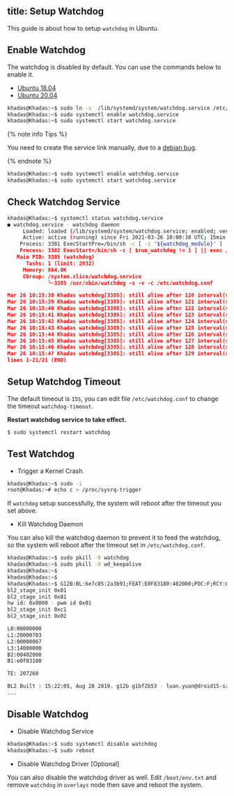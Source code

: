 title: Setup Watchdog
---

This guide is about how to setup `watchdog` in Ubuntu.


## Enable Watchdog

The watchdog is disabled by default. You can use the commands below to enable it.

<ul class="nav nav-tabs" id="myTab" role="tablist">
  <li class="nav-item" role="presentation">
    <a class="nav-link active" id="18.04-tab" data-toggle="tab" href="#18.04" role="tab" aria-controls="18.04" aria-selected="true">Ubuntu 18.04</a>
  </li>
  <li class="nav-item" role="presentation">
    <a class="nav-link" id="20.04-tab" data-toggle="tab" href="#20.04" role="tab" aria-controls="20.04" aria-selected="false">Ubuntu 20.04</a>
  </li>
</ul>
<div class="tab-content" id="myTabContent">
<div class="tab-pane fade show active" id="18.04" role="tabpanel" aria-labelledby="18.04-tab">

```bash
khadas@Khadas:~$ sudo ln -s  /lib/systemd/system/watchdog.service /etc/systemd/system/multi-user.target.wants/watchdog.service
khadas@Khadas:~$ sudo systemctl enable watchdog.service
khadas@Khadas:~$ sudo systemctl start watchdog.service
```

{% note info Tips %}

You need to create the service link manually, due to a [debian bug](https://unix.stackexchange.com/questions/346224/problem-with-systemd-starting-watchdog?utm_medium=organic&utm_source=google_rich_qa&utm_campaign=google_rich_qa).

{% endnote %}

</div>
<div class="tab-pane fade show" id="20.04" role="tabpanel" aria-labelledby="20.04-tab">

```bash
khadas@Khadas:~$ sudo systemctl enable watchdog.service
khadas@Khadas:~$ sudo systemctl start watchdog.service
```

</div>
</div>

## Check Watchdog Service

```bash
khadas@Khadas:~$ systemctl status watchdog.service 
● watchdog.service - watchdog daemon
     Loaded: loaded (/lib/systemd/system/watchdog.service; enabled; vendor pres>
     Active: active (running) since Fri 2021-03-26 10:00:38 UTC; 15min ago
    Process: 3381 ExecStartPre=/bin/sh -c [ -z "${watchdog_module}" ] || [ "${w>
    Process: 3382 ExecStart=/bin/sh -c [ $run_watchdog != 1 ] || exec /usr/sbin>
   Main PID: 3385 (watchdog)
      Tasks: 1 (limit: 2932)
     Memory: 864.0K
     CGroup: /system.slice/watchdog.service
             └─3385 /usr/sbin/watchdog -s -v -c /etc/watchdog.conf

Mar 26 10:15:38 Khadas watchdog[3385]: still alive after 120 interval(s)
Mar 26 10:15:39 Khadas watchdog[3385]: still alive after 121 interval(s)
Mar 26 10:15:40 Khadas watchdog[3385]: still alive after 122 interval(s)
Mar 26 10:15:41 Khadas watchdog[3385]: still alive after 123 interval(s)
Mar 26 10:15:42 Khadas watchdog[3385]: still alive after 124 interval(s)
Mar 26 10:15:43 Khadas watchdog[3385]: still alive after 125 interval(s)
Mar 26 10:15:44 Khadas watchdog[3385]: still alive after 126 interval(s)
Mar 26 10:15:45 Khadas watchdog[3385]: still alive after 127 interval(s)
Mar 26 10:15:46 Khadas watchdog[3385]: still alive after 128 interval(s)
Mar 26 10:15:47 Khadas watchdog[3385]: still alive after 129 interval(s)
lines 1-21/21 (END) 
```

## Setup Watchdog Timeout

The default timeout is `15S`, you can edit file `/etc/watchdog.conf` to change the timeout `watchdog-timeout`.

**Restart watchdog service to take effect.**

```bash
$ sudo systemctl restart watchdog
```

## Test Watchdog

* Trigger a Kernel Crash.

```bash
khadas@Khadas:~$ sudo -i
root@Khadas:~# echo c > /proc/sysrq-trigger 
```

If `watchdog` setup successfully, the system will reboot after the timeout you set above.

* Kill Watchdog Daemon

You can also kill the watchdog daemon to prevent it to feed the watchdog, so the system will reboot after the timeout set in `/etc/watchdog.conf`.

```bash
khadas@Khadas:~$ sudo pkill -9 watchdog
khadas@Khadas:~$ sudo pkill -9 wd_keepalive
khadas@Khadas:~$
khadas@Khadas:~$
khadas@Khadas:~$ G12B:BL:6e7c85:2a3b91;FEAT:E0F83180:402000;POC:F;RCY:0;EMMC:0;READ:0;0.
bl2_stage_init 0x01
bl2_stage_init 0x81
hw id: 0x0000 - pwm id 0x01
bl2_stage_init 0xc1
bl2_stage_init 0x02

L0:00000000
L1:20000703
L2:00008067
L3:14000000
B2:00402000
B1:e0f83180

TE: 207260

BL2 Built : 15:22:05, Aug 28 2019. g12b g1bf2b53 - luan.yuan@droid15-sz
...

```

## Disable Watchdog

* Disable Watchdog Service

```bash
khadas@Khadas:~$ sudo systemctl disable watchdog
khadas@Khadas:~$ sudo reboot
```

* Disable Watchdog Driver [Optional]

You can also disable the watchdog driver as well. Edit `/boot/env.txt` and remove `watchdog` in `overlays` node then save and reboot the system.
